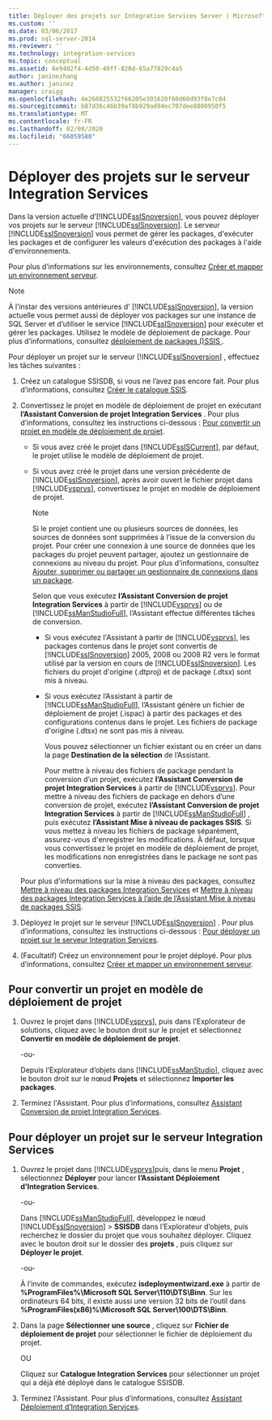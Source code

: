 ```yaml
---
title: Déployer des projets sur Integration Services Server | Microsoft Docs
ms.custom: ''
ms.date: 03/06/2017
ms.prod: sql-server-2014
ms.reviewer: ''
ms.technology: integration-services
ms.topic: conceptual
ms.assetid: 6e9402f4-4d50-49ff-820d-65a77829c4a5
author: janinezhang
ms.author: janinez
manager: craigg
ms.openlocfilehash: 4e260825532f66205e301628f60d68d93f8e7c04
ms.sourcegitcommit: b87d36c46b39af8b929ad94ec707dee8800950f5
ms.translationtype: MT
ms.contentlocale: fr-FR
ms.lasthandoff: 02/08/2020
ms.locfileid: "66059580"
---
```

# <a name="deploy-projects-to-integration-services-server"></a>Déployer des projets sur le serveur Integration Services
  Dans la version actuelle d’[!INCLUDE[ssISnoversion](../includes/ssisnoversion-md.md)], vous pouvez déployer vos projets sur le serveur [!INCLUDE[ssISnoversion](../includes/ssisnoversion-md.md)]. Le serveur [!INCLUDE[ssISnoversion](../includes/ssisnoversion-md.md)] vous permet de gérer les packages, d'exécuter les packages et de configurer les valeurs d'exécution des packages à l'aide d'environnements.  
  
 Pour plus d’informations sur les environnements, consultez [Créer et mapper un environnement serveur](../../2014/integration-services/create-and-map-a-server-environment.md).  
  
> [!NOTE]  
>  À l’instar des versions antérieures d’ [!INCLUDE[ssISnoversion](../includes/ssisnoversion-md.md)], la version actuelle vous permet aussi de déployer vos packages sur une instance de SQL Server et d’utiliser le service [!INCLUDE[ssISnoversion](../includes/ssisnoversion-md.md)] pour exécuter et gérer les packages. Utilisez le modèle de déploiement de package. Pour plus d’informations, consultez [déploiement de packages &#40;&#41;SSIS ](packages/legacy-package-deployment-ssis.md).  
  
 Pour déployer un projet sur le serveur [!INCLUDE[ssISnoversion](../includes/ssisnoversion-md.md)] , effectuez les tâches suivantes :  
  
1.  Créez un catalogue SSISDB, si vous ne l’avez pas encore fait. Pour plus d’informations, consultez [Créer le catalogue SSIS](catalog/ssis-catalog.md).  
  
2.  Convertissez le projet en modèle de déploiement de projet en exécutant **l’Assistant Conversion de projet Integration Services** . Pour plus d’informations, consultez les instructions ci-dessous : [Pour convertir un projet en modèle de déploiement de projet](#convert).  
  
    -   Si vous avez créé le projet dans [!INCLUDE[ssISCurrent](../includes/ssiscurrent-md.md)], par défaut, le projet utilise le modèle de déploiement de projet.  
  
    -   Si vous avez créé le projet dans une version précédente de [!INCLUDE[ssISnoversion](../includes/ssisnoversion-md.md)], après avoir ouvert le fichier projet dans [!INCLUDE[vsprvs](../includes/vsprvs-md.md)], convertissez le projet en modèle de déploiement de projet.  
  
        > [!NOTE]  
        >  Si le projet contient une ou plusieurs sources de données, les sources de données sont supprimées à l’issue de la conversion du projet. Pour créer une connexion à une source de données que les packages du projet peuvent partager, ajoutez un gestionnaire de connexions au niveau du projet. Pour plus d’informations, consultez [Ajouter, supprimer ou partager un gestionnaire de connexions dans un package](../../2014/integration-services/add-delete-or-share-a-connection-manager-in-a-package.md).  
  
         Selon que vous exécutez **l’Assistant Conversion de projet Integration Services** à partir de [!INCLUDE[vsprvs](../includes/vsprvs-md.md)] ou de [!INCLUDE[ssManStudioFull](../includes/ssmanstudiofull-md.md)], l’Assistant effectue différentes tâches de conversion.  
  
        -   Si vous exécutez l'Assistant à partir de [!INCLUDE[vsprvs](../includes/vsprvs-md.md)], les packages contenus dans le projet sont convertis de [!INCLUDE[ssISnoversion](../includes/ssisnoversion-md.md)] 2005, 2008 ou 2008 R2 vers le format utilisé par la version en cours de [!INCLUDE[ssISnoversion](../includes/ssisnoversion-md.md)]. Les fichiers du projet d'origine (.dtproj) et de package (.dtsx) sont mis à niveau.  
  
        -   Si vous exécutez l’Assistant à partir de [!INCLUDE[ssManStudioFull](../includes/ssmanstudiofull-md.md)], l’Assistant génère un fichier de déploiement de projet (.ispac) à partir des packages et des configurations contenus dans le projet. Les fichiers de package d'origine (.dtsx) ne sont pas mis à niveau.  
  
             Vous pouvez sélectionner un fichier existant ou en créer un dans la page **Destination de la sélection** de l’Assistant.  
  
             Pour mettre à niveau des fichiers de package pendant la conversion d’un projet, exécutez **l’Assistant Conversion de projet Integration Services** à partir de [!INCLUDE[vsprvs](../includes/vsprvs-md.md)]. Pour mettre à niveau des fichiers de package en dehors d’une conversion de projet, exécutez **l’Assistant Conversion de projet Integration Services** à partir de [!INCLUDE[ssManStudioFull](../includes/ssmanstudiofull-md.md)] , puis exécutez **l’Assistant Mise à niveau de packages SSIS**. Si vous mettez à niveau les fichiers de package séparément, assurez-vous d'enregistrer les modifications. À défaut, lorsque vous convertissez le projet en modèle de déploiement de projet, les modifications non enregistrées dans le package ne sont pas converties.  
  
     Pour plus d’informations sur la mise à niveau des packages, consultez [Mettre à niveau des packages Integration Services](install-windows/upgrade-integration-services-packages.md) et [Mettre à niveau des packages Integration Services à l’aide de l’Assistant Mise à niveau de packages SSIS](install-windows/upgrade-integration-services-packages-using-the-ssis-package-upgrade-wizard.md).  
  
3.  Déployez le projet sur le serveur [!INCLUDE[ssISnoversion](../includes/ssisnoversion-md.md)] . Pour plus d’informations, consultez les instructions ci-dessous : [Pour déployer un projet sur le serveur Integration Services](#deploy).  
  
4.  (Facultatif) Créez un environnement pour le projet déployé. Pour plus d’informations, consultez [Créer et mapper un environnement serveur](../../2014/integration-services/create-and-map-a-server-environment.md).  
  
##  <a name="convert"></a>Pour convertir un projet en modèle de déploiement de projet  
  
1.  Ouvrez le projet dans [!INCLUDE[vsprvs](../includes/vsprvs-md.md)], puis dans l’Explorateur de solutions, cliquez avec le bouton droit sur le projet et sélectionnez **Convertir en modèle de déploiement de projet**.  
  
     -ou-  
  
     Depuis l’Explorateur d’objets dans [!INCLUDE[ssManStudio](../includes/ssmanstudio-md.md)], cliquez avec le bouton droit sur le nœud **Projets** et sélectionnez **Importer les packages**.  
  
2.  Terminez l'Assistant. Pour plus d’informations, consultez [Assistant Conversion de projet Integration Services](../../2014/integration-services/integration-services-project-conversion-wizard.md).  
  
##  <a name="deploy"></a>Pour déployer un projet sur le serveur Integration Services  
  
1.  Ouvrez le projet dans [!INCLUDE[vsprvs](../includes/vsprvs-md.md)]puis, dans le menu **Projet** , sélectionnez **Déployer** pour lancer **l’Assistant Déploiement d’Integration Services**.  
  
     -ou-  
  
     Dans [!INCLUDE[ssManStudioFull](../includes/ssmanstudiofull-md.md)], développez le nœud [!INCLUDE[ssISnoversion](../includes/ssisnoversion-md.md)] > **SSISDB** dans l’Explorateur d’objets, puis recherchez le dossier du projet que vous souhaitez déployer. Cliquez avec le bouton droit sur le dossier des **projets** , puis cliquez sur **Déployer le projet**.  
  
     -ou-  
  
     À l’invite de commandes, exécutez **isdeploymentwizard.exe** à partir de **%ProgramFiles%\Microsoft SQL Server\110\DTS\Binn**. Sur les ordinateurs 64 bits, il existe aussi une version 32 bits de l’outil dans **%ProgramFiles(x86)%\Microsoft SQL Server\100\DTS\Binn**.  
  
2.  Dans la page **Sélectionner une source** , cliquez sur **Fichier de déploiement de projet** pour sélectionner le fichier de déploiement du projet.  
  
     OU  
  
     Cliquez sur **Catalogue Integration Services** pour sélectionner un projet qui a déjà été déployé dans le catalogue SSISDB.  
  
3.  Terminez l'Assistant. Pour plus d’informations, consultez [Assistant Déploiement d’Integration Services](../../2014/integration-services/integration-services-deployment-wizard.md).  
  
  
